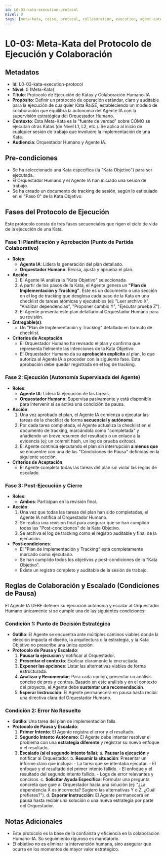 ```yaml
---
id: L0-03-kata-execution-protocol
nivel: 0
tags: [meta-kata, raise, protocol, collaboration, execution, agent-autonomy]
---
```

# L0-03: Meta-Kata del Protocolo de Ejecución y Colaboración

## Metadatos
- **Id**: L0-03-kata-execution-protocol
- **Nivel**: 0 (Meta-Kata)
- **Título**: Protocolo de Ejecución de Katas y Colaboración Humano-IA
- **Propósito**: Definir un protocolo de operación estándar, claro y auditable para la ejecución de cualquier Kata RaiSE, estableciendo un modelo de colaboración que equilibra la autonomía del Agente IA con la supervisión estratégica del Orquestador Humano.
- **Contexto**: Esta Meta-Kata es la "fuente de verdad" sobre CÓMO se ejecutan otras Katas (de Nivel L1, L2, etc.). Se aplica al inicio de cualquier sesión de trabajo que involucre la implementación de una Kata.
- **Audiencia**: Orquestador Humano y Agente IA.

## Pre-condiciones
- Se ha seleccionado una Kata específica (la "Kata Objetivo") para ser ejecutada.
- El Orquestador Humano y el Agente IA han iniciado una sesión de trabajo.
- Se ha creado un documento de tracking de sesión, según lo estipulado en el "Paso 0" de la Kata Objetivo.

## Fases del Protocolo de Ejecución

Este protocolo consta de tres fases secuenciales que rigen el ciclo de vida de la ejecución de una Kata.

### Fase 1: Planificación y Aprobación (Punto de Partida Colaborativo)

- **Roles**:
  - **Agente IA**: Lidera la generación del plan detallado.
  - **Orquestador Humano**: Revisa, ajusta y aprueba el plan.
- **Acción**:
  1. El Agente IA analiza la "Kata Objetivo" seleccionada.
  2. A partir de los pasos de la Kata, el Agente genera un **"Plan de Implementación y Tracking"**. Este es un documento o una sección en el log de tracking que desglosa cada paso de la Kata en una checklist de tareas atómicas y ejecutables (ej: "Leer archivo X", "Analizar dependencias", "Proponer cambio Y", "Ejecutar prueba Z").
  3. El Agente presenta este plan detallado al Orquestador Humano para su revisión.
- **Entregable(s)**:
  - Un "Plan de Implementación y Tracking" detallado en formato de checklist.
- **Criterios de Aceptación**:
  - El Orquestador Humano ha revisado el plan y confirma que representa fielmente las intenciones de la Kata Objetivo.
  - El Orquestador Humano da su **aprobación explícita** al plan, lo que autoriza al Agente IA a proceder con la siguiente fase. Esta aprobación debe quedar registrada en el log de tracking.

### Fase 2: Ejecución (Autonomía Supervisada del Agente)

- **Roles**:
  - **Agente IA**: Lidera la ejecución de las tareas.
  - **Orquestador Humano**: Supervisa pasivamente y está disponible para intervenir si se activa una condición de pausa.
- **Acción**:
  1. Una vez aprobado el plan, el Agente IA comienza a ejecutar las tareas de la checklist de forma **secuencial y autónoma**.
  2. Por cada tarea completada, el Agente actualiza la checklist en el documento de tracking, marcándola como "completada" y añadiendo un breve resumen del resultado o un enlace a la evidencia (ej: un commit hash, un log de prueba exitoso).
  3. El Agente continúa ejecutando el plan sin interrupción **a menos que** se encuentre con una de las "Condiciones de Pausa" definidas en la siguiente sección.
- **Criterios de Aceptación**:
  - El Agente completa todas las tareas del plan sin violar las reglas de escalado.

### Fase 3: Post-Ejecución y Cierre

- **Roles**:
  - **Ambos**: Participan en la revisión final.
- **Acción**:
  1. Una vez que todas las tareas del plan han sido completadas, el Agente IA notifica al Orquestador Humano.
  2. Se realiza una revisión final para asegurar que se han cumplido todas las "Post-condiciones" de la Kata Objetivo.
  3. Se archiva el log de tracking como el registro auditable y final de la ejecución.
- **Post-condiciones**:
  - El "Plan de Implementación y Tracking" está completamente marcado como ejecutado.
  - Se han cumplido todos los objetivos y post-condiciones de la "Kata Objetivo".
  - Existe un registro completo y auditable de la sesión de trabajo.

## Reglas de Colaboración y Escalado (Condiciones de Pausa)

El Agente IA DEBE detener su ejecución autónoma y escalar al Orquestador Humano únicamente si se cumple una de las siguientes condiciones:

### Condición 1: Punto de Decisión Estratégica

- **Gatillo**: El Agente se encuentra ante múltiples caminos viables donde la elección impacta el diseño, la arquitectura o la estrategia, y la Kata Objetivo no prescribe una única opción.
- **Protocolo de Pausa y Escalado**:
  1. **Pausar la ejecución** y notificar al Orquestador.
  2. **Presentar el contexto**: Explicar claramente la encrucijada.
  3. **Exponer las opciones**: Listar las alternativas viables de forma estructurada.
  4. **Analizar y Recomendar**: Para cada opción, presentar un análisis conciso de pros y contras. Basado en este análisis y en el contexto del proyecto, el Agente debe **sustentar una recomendación**.
  5. **Esperar Instrucción**: El Agente permanecerá en pausa hasta recibir una directiva clara del Orquestador Humano.

### Condición 2: Error No Resuelto

- **Gatillo**: Una tarea del plan de implementación falla.
- **Protocolo de Pausa y Escalado**:
  1. **Primer Intento**: El Agente registra el error y el resultado.
  2. **Segundo Intento Autónomo**: El Agente debe intentar resolver el problema con una **estrategia diferente** y registrar su nuevo enfoque y el resultado.
  3. **Escalado (si el segundo intento falla)**:
      a. **Pausar la ejecución** y notificar al Orquestador.
      b. **Resumir la situación**: Presentar un informe claro que incluya:
          - La tarea que se intentaba ejecutar.
          - El enfoque y el resultado del primer intento fallido.
          - El enfoque y el resultado del segundo intento fallido.
          - Logs de error relevantes y concisos.
      c. **Solicitar Ayuda Específica**: Formular una pregunta concreta que guíe al Orquestador hacia una solución (ej: "¿La dependencia X es incorrecta? Sugiero las alternativas Y o Z. ¿Cuál prefieres?").
      d. **Esperar Instrucción**: El Agente permanecerá en pausa hasta recibir una solución o una nueva estrategia por parte del Orquestador.

## Notas Adicionales
- Este protocolo es la base de la confianza y eficiencia en la colaboración Humano-IA. Su seguimiento riguroso es mandatorio.
- El objetivo no es eliminar la intervención humana, sino asegurar que ocurra en los momentos de mayor valor estratégico. 